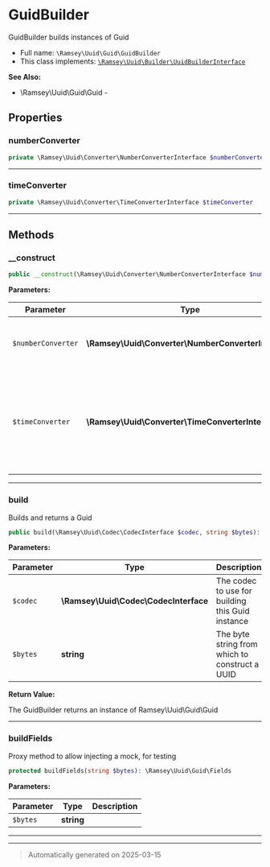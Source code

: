 
# GuidBuilder

GuidBuilder builds instances of Guid



* Full name: `\Ramsey\Uuid\Guid\GuidBuilder`
* This class implements:
[`\Ramsey\Uuid\Builder\UuidBuilderInterface`](../Builder/UuidBuilderInterface.md)

**See Also:**

* \Ramsey\Uuid\Guid\Guid - 



## Properties


### numberConverter



```php
private \Ramsey\Uuid\Converter\NumberConverterInterface $numberConverter
```






***

### timeConverter



```php
private \Ramsey\Uuid\Converter\TimeConverterInterface $timeConverter
```






***

## Methods


### __construct



```php
public __construct(\Ramsey\Uuid\Converter\NumberConverterInterface $numberConverter, \Ramsey\Uuid\Converter\TimeConverterInterface $timeConverter): mixed
```








**Parameters:**

| Parameter | Type | Description |
|-----------|------|-------------|
| `$numberConverter` | **\Ramsey\Uuid\Converter\NumberConverterInterface** | The number converter to<br />use when constructing the Guid |
| `$timeConverter` | **\Ramsey\Uuid\Converter\TimeConverterInterface** | The time converter to use<br />for converting timestamps extracted from a UUID to Unix timestamps |





***

### build

Builds and returns a Guid

```php
public build(\Ramsey\Uuid\Codec\CodecInterface $codec, string $bytes): \Ramsey\Uuid\Guid\Guid
```








**Parameters:**

| Parameter | Type | Description |
|-----------|------|-------------|
| `$codec` | **\Ramsey\Uuid\Codec\CodecInterface** | The codec to use for building this Guid instance |
| `$bytes` | **string** | The byte string from which to construct a UUID |


**Return Value:**

The GuidBuilder returns an instance of Ramsey\Uuid\Guid\Guid




***

### buildFields

Proxy method to allow injecting a mock, for testing

```php
protected buildFields(string $bytes): \Ramsey\Uuid\Guid\Fields
```








**Parameters:**

| Parameter | Type | Description |
|-----------|------|-------------|
| `$bytes` | **string** |  |





***


***
> Automatically generated on 2025-03-15
